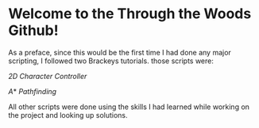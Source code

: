 # Welcome to the Through the Woods Github!

As a preface, since this would be the first time I had done any major scripting, I followed two Brackeys tutorials.
those scripts were:

*2D Character Controller*

*A** *Pathfinding*

All other scripts were done using the skills I had learned while working on the project and looking up solutions.
